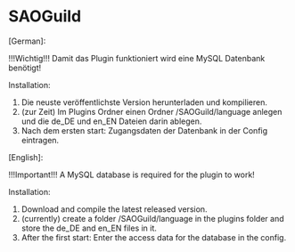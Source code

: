 # SAOGuild

[German]:

!!!Wichtig!!!
Damit das Plugin funktioniert wird eine MySQL Datenbank benötigt!

Installation:

1. Die neuste veröffentlichste Version herunterladen und kompilieren.
2. (zur Zeit) Im Plugins Ordner einen Ordner /SAOGuild/language anlegen und die de_DE und en_EN Dateien darin ablegen.
3. Nach dem ersten start: Zugangsdaten der Datenbank in der Config eintragen.

[English]:

!!!Important!!!
A MySQL database is required for the plugin to work!

Installation:

1. Download and compile the latest released version.
2. (currently) create a folder /SAOGuild/language in the plugins folder and store the de_DE and en_EN files in it.
3. After the first start: Enter the access data for the database in the config.
